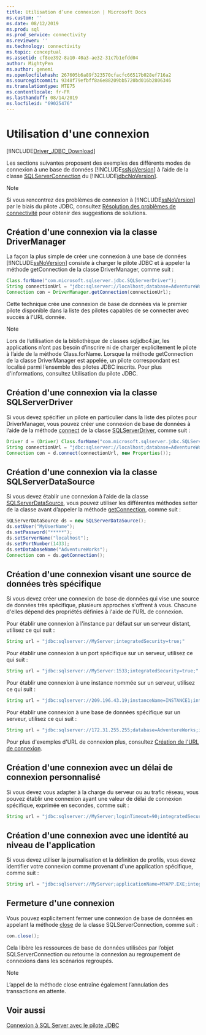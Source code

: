 ```yaml
---
title: Utilisation d’une connexion | Microsoft Docs
ms.custom: ''
ms.date: 08/12/2019
ms.prod: sql
ms.prod_service: connectivity
ms.reviewer: ''
ms.technology: connectivity
ms.topic: conceptual
ms.assetid: cf8ee392-8a10-40a3-ae32-31c7b1efdd04
author: MightyPen
ms.author: genemi
ms.openlocfilehash: 267605b6a89f323570cfacfc66517b028ef716a2
ms.sourcegitcommit: 9348f79efbff8a6e88209bb5720bd016b2806346
ms.translationtype: MTE75
ms.contentlocale: fr-FR
ms.lasthandoff: 08/14/2019
ms.locfileid: "69025476"
---
```

# <a name="working-with-a-connection"></a>Utilisation d'une connexion

[!INCLUDE[Driver_JDBC_Download](../../includes/driver_jdbc_download.md)]

Les sections suivantes proposent des exemples des différents modes de connexion à une base de données [!INCLUDE[ssNoVersion](../../includes/ssnoversion-md.md)] à l’aide de la classe [SQLServerConnection](../../connect/jdbc/reference/sqlserverconnection-class.md) du [!INCLUDE[jdbcNoVersion](../../includes/jdbcnoversion_md.md)].

> [!NOTE]  
> Si vous rencontrez des problèmes de connexion à [!INCLUDE[ssNoVersion](../../includes/ssnoversion-md.md)] par le biais du pilote JDBC, consultez [Résolution des problèmes de connectivité](../../connect/jdbc/troubleshooting-connectivity.md) pour obtenir des suggestions de solutions.

## <a name="creating-a-connection-by-using-the-drivermanager-class"></a>Création d'une connexion via la classe DriverManager

La façon la plus simple de créer une connexion à une base de données [!INCLUDE[ssNoVersion](../../includes/ssnoversion-md.md)] consiste à charger le pilote JDBC et à appeler la méthode getConnection de la classe DriverManager, comme suit :

```java
Class.forName("com.microsoft.sqlserver.jdbc.SQLServerDriver");  
String connectionUrl = "jdbc:sqlserver://localhost;database=AdventureWorks;integratedSecurity=true;"  
Connection con = DriverManager.getConnection(connectionUrl);  
```

Cette technique crée une connexion de base de données via le premier pilote disponible dans la liste des pilotes capables de se connecter avec succès à l'URL donnée.

> [!NOTE]  
> Lors de l’utilisation de la bibliothèque de classes sqljdbc4.jar, les applications n’ont pas besoin d’inscrire ni de charger explicitement le pilote à l’aide de la méthode Class.forName. Lorsque la méthode getConnection de la classe DriverManager est appelée, un pilote correspondant est localisé parmi l’ensemble des pilotes JDBC inscrits. Pour plus d'informations, consultez Utilisation du pilote JDBC.

## <a name="creating-a-connection-by-using-the-sqlserverdriver-class"></a>Création d'une connexion via la classe SQLServerDriver

Si vous devez spécifier un pilote en particulier dans la liste des pilotes pour DriverManager, vous pouvez créer une connexion de base de données à l’aide de la méthode [connect](../../connect/jdbc/reference/connect-method-sqlserverdriver.md) de la classe [SQLServerDriver](../../connect/jdbc/reference/sqlserverdriver-class.md), comme suit :

```java
Driver d = (Driver) Class.forName("com.microsoft.sqlserver.jdbc.SQLServerDriver").newInstance();  
String connectionUrl = "jdbc:sqlserver://localhost;database=AdventureWorks;integratedSecurity=true;"  
Connection con = d.connect(connectionUrl, new Properties());  
```

## <a name="creating-a-connection-by-using-the-sqlserverdatasource-class"></a>Création d'une connexion via la classe SQLServerDataSource

Si vous devez établir une connexion à l’aide de la classe [SQLServerDataSource](../../connect/jdbc/reference/sqlserverdatasource-class.md), vous pouvez utiliser les différentes méthodes setter de la classe avant d’appeler la méthode [getConnection](../../connect/jdbc/reference/getconnection-method.md), comme suit :

```java
SQLServerDataSource ds = new SQLServerDataSource();  
ds.setUser("MyUserName");  
ds.setPassword("*****");  
ds.setServerName("localhost");  
ds.setPortNumber(1433);
ds.setDatabaseName("AdventureWorks");  
Connection con = ds.getConnection();  
```

## <a name="creating-a-connection-that-targets-a-very-specific-data-source"></a>Création d'une connexion visant une source de données très spécifique

Si vous devez créer une connexion de base de données qui vise une source de données très spécifique, plusieurs approches s'offrent à vous. Chacune d'elles dépend des propriétés définies à l'aide de l'URL de connexion.

Pour établir une connexion à l'instance par défaut sur un serveur distant, utilisez ce qui suit :

```java
String url = "jdbc:sqlserver://MyServer;integratedSecurity=true;"
```

Pour établir une connexion à un port spécifique sur un serveur, utilisez ce qui suit :

```java
String url = "jdbc:sqlserver://MyServer:1533;integratedSecurity=true;"
```

Pour établir une connexion à une instance nommée sur un serveur, utilisez ce qui suit :

```java
String url = "jdbc:sqlserver://209.196.43.19;instanceName=INSTANCE1;integratedSecurity=true;"
```

Pour établir une connexion à une base de données spécifique sur un serveur, utilisez ce qui suit :

```java
String url = "jdbc:sqlserver://172.31.255.255;database=AdventureWorks;integratedSecurity=true;"
```

Pour plus d'exemples d'URL de connexion plus, consultez [Création de l'URL de connexion](../../connect/jdbc/building-the-connection-url.md).

## <a name="creating-a-connection-with-a-custom-login-time-out"></a>Création d'une connexion avec un délai de connexion personnalisé

Si vous devez vous adapter à la charge du serveur ou au trafic réseau, vous pouvez établir une connexion ayant une valeur de délai de connexion spécifique, exprimée en secondes, comme suit :

```java
String url = "jdbc:sqlserver://MyServer;loginTimeout=90;integratedSecurity=true;"
```

## <a name="create-a-connection-with-application-level-identity"></a>Création d'une connexion avec une identité au niveau de l'application

Si vous devez utiliser la journalisation et la définition de profils, vous devez identifier votre connexion comme provenant d'une application spécifique, comme suit :

```java
String url = "jdbc:sqlserver://MyServer;applicationName=MYAPP.EXE;integratedSecurity=true;"
```

## <a name="closing-a-connection"></a>Fermeture d'une connexion

Vous pouvez explicitement fermer une connexion de base de données en appelant la méthode [close](../../connect/jdbc/reference/close-method-sqlserverconnection.md) de la classe SQLServerConnection, comme suit :

```java
con.close();
```

Cela libère les ressources de base de données utilisées par l’objet SQLServerConnection ou retourne la connexion au regroupement de connexions dans les scénarios regroupés.

> [!NOTE]  
> L’appel de la méthode close entraîne également l’annulation des transactions en attente.

## <a name="see-also"></a>Voir aussi

[Connexion à SQL Server avec le pilote JDBC](../../connect/jdbc/connecting-to-sql-server-with-the-jdbc-driver.md)
